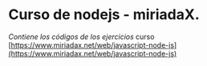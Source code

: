 # Curso de nodejs - miriadaX. #

*Contiene los códigos de los ejercicios* curso [https://www.miriadax.net/web/javascript-node-js](https://www.miriadax.net/web/javascript-node-js)